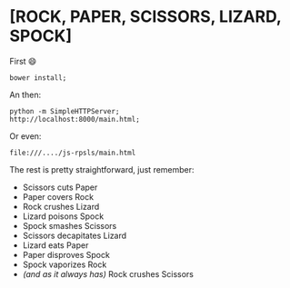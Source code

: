 [ROCK, PAPER, SCISSORS, LIZARD, SPOCK]
=================

First :smile:

```
bower install;
```

An then:
```
python -m SimpleHTTPServer;
http://localhost:8000/main.html;
```
Or even:
```
file:///..../js-rpsls/main.html
```

The rest is pretty straightforward, just remember:
* Scissors cuts Paper
* Paper covers Rock
* Rock crushes Lizard
* Lizard poisons Spock
* Spock smashes Scissors
* Scissors decapitates Lizard
* Lizard eats Paper
* Paper disproves Spock
* Spock vaporizes Rock
* _(and as it always has)_ Rock crushes Scissors
